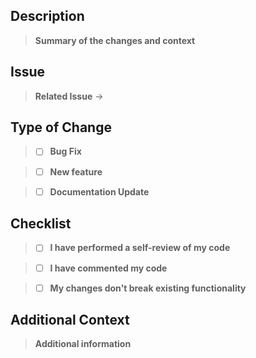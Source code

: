 ## Description

> **Summary of the changes and context**

## Issue

> **Related Issue** &rarr;

## Type of Change

> -   [ ] **Bug Fix**

> -   [ ] **New feature**

> -   [ ] **Documentation Update**

## Checklist

> -   [ ] **I have performed a self-review of my code**

> -   [ ] **I have commented my code**

> -   [ ] **My changes don't break existing functionality**

## Additional Context

> **Additional information**
